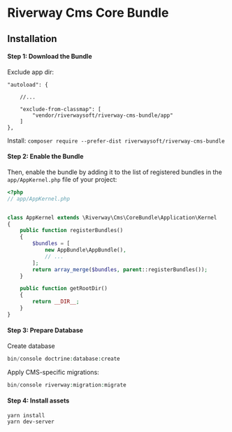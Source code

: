 Riverway Cms Core Bundle
========================

Installation
------------
#### Step 1: Download the Bundle
Exclude app dir:
```
"autoload": {

    //...

    "exclude-from-classmap": [
        "vendor/riverwaysoft/riverway-cms-bundle/app"
    ]
},
 ```

Install:
```composer require --prefer-dist riverwaysoft/riverway-cms-bundle```

#### Step 2: Enable the Bundle

Then, enable the bundle by adding it to the list of registered bundles
in the `app/AppKernel.php` file of your project:

```php
<?php
// app/AppKernel.php


class AppKernel extends \Riverway\Cms\CoreBundle\Application\Kernel
{
    public function registerBundles()
    {
        $bundles = [
            new AppBundle\AppBundle(),
            // ...
        ];
        return array_merge($bundles, parent::registerBundles());
    }

    public function getRootDir()
    {
        return __DIR__;
    }
}
```

#### Step 3: Prepare Database
Create database
```php
bin/console doctrine:database:create
```

Apply CMS-specific migrations:
```php
bin/console riverway:migration:migrate
```
#### Step 4: Install assets
```
yarn install
yarn dev-server
```
